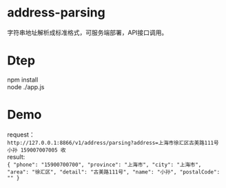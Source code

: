 # address-parsing
字符串地址解析成标准格式，可服务端部署，API接口调用。

# Dtep
npm install <br/>
node ./app.js

# Demo
request：<br/>
`http://127.0.0.1:8866/v1/address/parsing?address=上海市徐汇区古美路111号 小孙 159007007005 收 `<br/>
result:<br/>
`{
    "phone": "15900700700",
    "province": "上海市",
    "city": "上海市",
    "area": "徐汇区",
    "detail": "古美路111号",
    "name": "小孙",
    "postalCode": ""
}`

